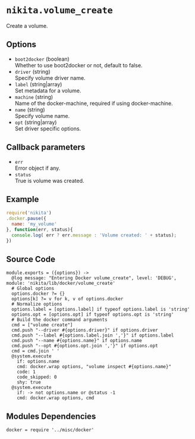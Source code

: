 
# `nikita.volume_create`

Create a volume. 

## Options

* `boot2docker` (boolean)   
  Whether to use boot2docker or not, default to false.
* `driver` (string)   
  Specify volume driver name.
* `label` (string|array)   
  Set metadata for a volume.
* `machine` (string)   
  Name of the docker-machine, required if using docker-machine.
* `name` (string)   
  Specify volume name.
* `opt` (string|array)   
  Set driver specific options.

## Callback parameters

* `err`   
  Error object if any.   
* `status`   
  True is volume was created.

## Example

```javascript
require('nikita')
.docker.pause({
  name: 'my_volume'
}, function(err, status){
  console.log( err ? err.message : 'Volume created: ' + status);
})
```

## Source Code

    module.exports = ({options}) ->
      @log message: "Entering Docker volume_create", level: 'DEBUG', module: 'nikita/lib/docker/volume_create'
      # Global options
      options.docker ?= {}
      options[k] ?= v for k, v of options.docker
      # Normalize options
      options.label = [options.label] if typeof options.label is 'string'
      options.opt = [options.opt] if typeof options.opt is 'string'
      # Build the docker command arguments
      cmd = ["volume create"]
      cmd.push "--driver #{options.driver}" if options.driver
      cmd.push "--label #{options.label.join ','}" if options.label
      cmd.push "--name #{options.name}" if options.name
      cmd.push "--opt #{options.opt.join ','}" if options.opt
      cmd = cmd.join ' '
      @system.execute
        if: options.name
        cmd: docker.wrap options, "volume inspect #{options.name}"
        code: 1
        code_skipped: 0
        shy: true
      @system.execute
        if: -> not options.name or @status -1
        cmd: docker.wrap options, cmd

## Modules Dependencies

    docker = require '../misc/docker'
